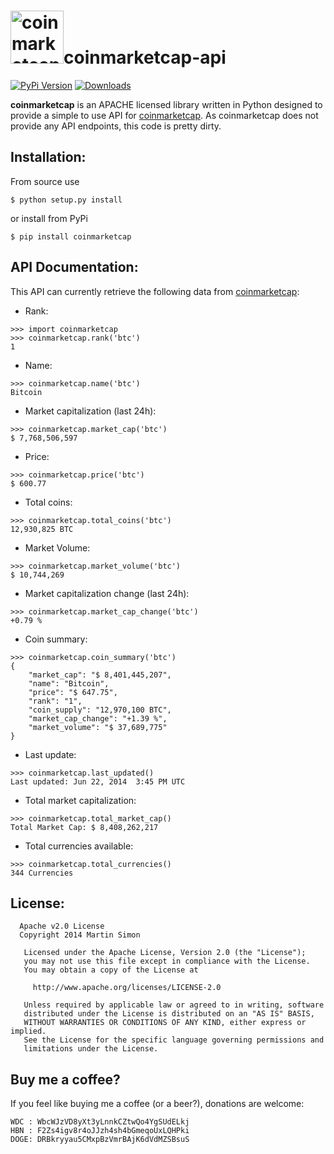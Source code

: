 <h1><img src="https://raw.githubusercontent.com/c0ding/coinmarketcap-api/master/doc/coinmarketcap.png" height=85 alt="coinmarketcap" title="coinmarketcap">coinmarketcap-api</h1>

[![PyPi Version](http://img.shields.io/pypi/v/coinmarketcap.svg)](https://pypi.python.org/pypi/coinmarketcap/)   [![Downloads](http://img.shields.io/pypi/dm/coinmarketcap.svg)](https://pypi.python.org/pypi/coinmarketcap/)


**coinmarketcap** is an APACHE licensed library written in Python designed to provide a simple to use API for [coinmarketcap](http://coinmarketcap.com/). As coinmarketcap does not provide any API endpoints, this code is pretty dirty.

## Installation:

From source use

    $ python setup.py install

or install from PyPi

    $ pip install coinmarketcap

## API Documentation:

This API can currently retrieve the following data from [coinmarketcap](http://coinmarketcap.com/):

  - Rank:

```
>>> import coinmarketcap
>>> coinmarketcap.rank('btc')
1
```

  - Name:

```
>>> coinmarketcap.name('btc')
Bitcoin
```

  - Market capitalization (last 24h):

```
>>> coinmarketcap.market_cap('btc')
$ 7,768,506,597
```

  - Price:

```
>>> coinmarketcap.price('btc')
$ 600.77
```

  - Total coins:

```
>>> coinmarketcap.total_coins('btc')
12,930,825 BTC
```

  - Market Volume:

```
>>> coinmarketcap.market_volume('btc')
$ 10,744,269
```

  - Market capitalization change (last 24h):

```
>>> coinmarketcap.market_cap_change('btc')
+0.79 %
```

  - Coin summary:

```
>>> coinmarketcap.coin_summary('btc')
{
    "market_cap": "$ 8,401,445,207",
    "name": "Bitcoin",
    "price": "$ 647.75",
    "rank": "1",
    "coin_supply": "12,970,100 BTC",
    "market_cap_change": "+1.39 %",
    "market_volume": "$ 37,689,775"
}
```

  - Last update:

```
>>> coinmarketcap.last_updated()
Last updated: Jun 22, 2014  3:45 PM UTC
```

  - Total market capitalization:

```
>>> coinmarketcap.total_market_cap()
Total Market Cap: $ 8,408,262,217
```

  - Total currencies available:

```
>>> coinmarketcap.total_currencies()
344 Currencies
```

## License:

```
  Apache v2.0 License
  Copyright 2014 Martin Simon

   Licensed under the Apache License, Version 2.0 (the "License");
   you may not use this file except in compliance with the License.
   You may obtain a copy of the License at

     http://www.apache.org/licenses/LICENSE-2.0

   Unless required by applicable law or agreed to in writing, software
   distributed under the License is distributed on an "AS IS" BASIS,
   WITHOUT WARRANTIES OR CONDITIONS OF ANY KIND, either express or implied.
   See the License for the specific language governing permissions and
   limitations under the License.

```

## Buy me a coffee?

If you feel like buying me a coffee (or a beer?), donations are welcome:

```
WDC : WbcWJzVD8yXt3yLnnkCZtwQo4YgSUdELkj
HBN : F2Zs4igv8r4oJJzh4sh4bGmeqoUxLQHPki
DOGE: DRBkryyau5CMxpBzVmrBAjK6dVdMZSBsuS
```

